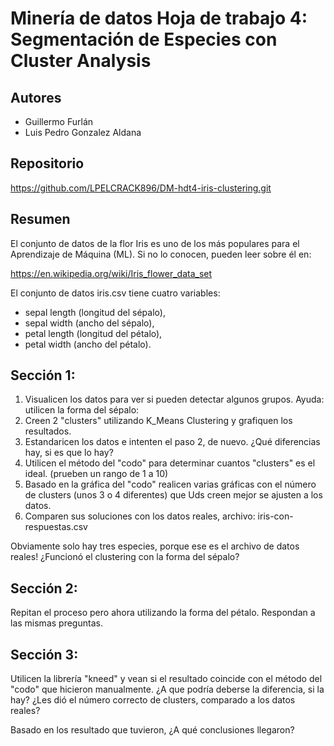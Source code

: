 # Minería de datos Hoja de trabajo 4: Segmentación de Especies con Cluster Analysis

## Autores
- Guillermo Furlán
- Luis Pedro Gonzalez Aldana
## Repositorio
https://github.com/LPELCRACK896/DM-hdt4-iris-clustering.git
## Resumen
El conjunto de datos de la flor Iris es uno de los más populares para el Aprendizaje de Máquina (ML). Si no lo conocen, pueden leer sobre él en:

https://en.wikipedia.org/wiki/Iris_flower_data_set

El conjunto de datos iris.csv tiene cuatro variables:

- sepal length (longitud del sépalo),
- sepal width (ancho del sépalo),
- petal length (longitud del pétalo),
- petal width (ancho del pétalo).
## Sección 1:

1. Visualicen los datos para ver si pueden detectar algunos grupos. Ayuda: utilicen la forma del sépalo:
2. Creen 2 "clusters" utilizando K_Means Clustering y grafiquen los resultados.
3. Estandaricen los datos e intenten el paso 2, de nuevo. ¿Qué diferencias hay, si es que lo hay?
4. Utilicen el método del "codo" para determinar cuantos "clusters" es el ideal. (prueben un rango de 1 a 10)
5. Basado en la gráfica del "codo" realicen varias gráficas con el número de clusters (unos 3 o 4 diferentes) que Uds creen mejor se ajusten a los datos.
6. Comparen sus soluciones con los datos reales, archivo: iris-con-respuestas.csv

Obviamente solo hay tres especies, porque ese es el archivo de datos reales! ¿Funcionó el clustering con la forma del sépalo?

## Sección 2:

Repitan el proceso pero ahora utilizando la forma del pétalo. Respondan a las mismas preguntas. 

## Sección 3:

Utilicen la librería "kneed" y vean si el resultado coincide con el método del "codo" que hicieron manualmente. ¿A que podría deberse la diferencia, si la hay? ¿Les dió el número correcto de clusters, comparado a los datos reales?

Basado en los resultado que tuvieron, ¿A qué conclusiones llegaron?